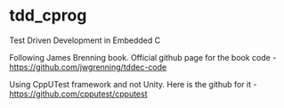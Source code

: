 # tdd_cprog
Test Driven Development in Embedded C

Following James Brenning book. Official github page for the book code - 
https://github.com/jwgrenning/tddec-code

Using CppUTest framework and not Unity. Here is the github for it -
https://github.com/cpputest/cpputest

